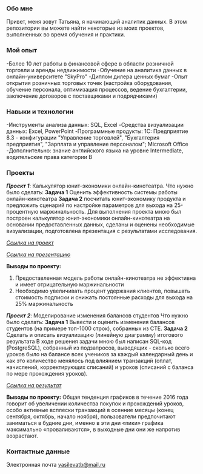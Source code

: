 ### **Обо мне**
Привет, меня зовут Татьяна, я начинающий аналитик данных. В этом репозитории вы можете найти некоторые из моих проектов, выполненных во время обучения и практики.

### **Мой опыт**
-Более 10 лет работы в финансовой сфере в области розничной торговли и аренды недвижимости
-Обучение на аналитика данных в онлайн-университете "SkyPro"
-Диплом дилера ценных бумаг
-Опыт открытия розничных торговых точек (настройка оборудования, обучение персонала, оптимизация процессов, ведение бухгалтерии, заключение договоров с поставщиками и подрядчиками)

### **Навыки и технологии**
-Инструменты анализа данных: SQL, Excel
-Средства визуализации данных: Excel, PowerPoint
-Программные продукты: 1С: Предприятие 8.3 - конфигурации "Управление торговлей", "Бухгалтерия предприятия", "Зарплата и управление персоналом"; Microsoft Office
-Дополнительно: знание английского языка на уровне Intermediate, водительские права категории В

### **Проекты**
**_Проект 1_**: Калькулятор юнит-экономики онлайн-кинотеатра.
Что нужно было сделать:
 **Задача 1** Оценить эффективность системы работы онлайн-кинотеатра
 **Задача 2** посчитать юнит-экономику продукта и предложить сценарий по настройке параметров 
для выхода на 25-процентную маржинальность.
Для выполнения проекта мною был построен калькулятор юнит-экономики онлайн-кинотеатра на 
основании предоставленных данных, сделаны и оценены необходимые визуализации, подготовлена 
презентация с результатами исследования. 
       
[_Ссылка на проект_](https://github.com/Tatyan-v/portfolioforskypro/blob/main/%D0%9F%D1%80%D0%BE%D0%B5%D0%BA%D1%82%201.xlsx)

[_Ссылка на презентацию_     ](https://github.com/Tatyan-v/portfolioforskypro/blob/main/%D0%9F%D1%80%D0%B5%D0%B7%D0%B5%D0%BD%D1%82%D0%B0%D1%86%D0%B8%D1%8F%20%D0%BF%D1%80%D0%BE%D0%B5%D0%BA%D1%82%201.pptx)

**Выводы по проекту:**
1. Предоставленная модель работы онлайн-кинотеатра не эффективна и имеет отрицательную маржинальности
2. Необходимо увеличивать процент удержания клиентов, повышать стоимость подписки и снижать постоянные расходы для выхода на 25% маржинальность

**_Проект 2_**: Моделирование изменения балансов студентов
Что нужно было сделать:
**Задача 1** Вывести и оценить изменения балансов студентов (на примере топ-1000 строк), собранных из CTE. 
**Задача 2** Сделать и описать визуализацию (линейную диаграмму) итогового результата
В ходе решения задачи мною был написан SQL-код (PostgreSQL), собранный из подзапросов, выводящих - сколько всего уроков было на балансе всех учеников за каждый календарный день и как это количество менялось под влиянием транзакций (оплат, начислений, корректирующих списаний) и уроков (списаний с баланса по мере прохождения уроков).

[_Ссылка на результат_](https://github.com/Tatyan-v/portfolioforskypro/blob/main/%D0%BF%D1%80%D0%BE%D0%B5%D0%BA%D1%822.docx)

**Выводы по проекту:**
Общая тенденция графиков в течение 2016 года говорит об увеличении количества покупок и прохождений уроков, особо активные всплески транзакций в осенние месяцы (конец сентября, октябрь, начало ноября), 
пользователи предпочитают заниматься в будние дни, именно в эти дни «пики» графика максимально «проваливаются», в выходные дни они же напротив возрастают.

### **Контактные данные**
Электронная почта vasilevatb@mail.ru
